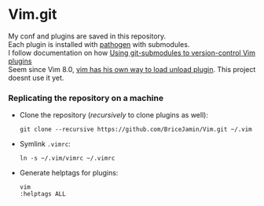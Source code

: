# Vim.git
My conf and plugins are saved in this repository.\
Each plugin is installed with [pathogen](https://github.com/tpope/vim-pathogen) with submodules.\
I follow documentation on how [Using git-submodules to version-control Vim plugins](https://gist.githubusercontent.com/manasthakur/d4dc9a610884c60d944a4dd97f0b3560/raw/46d2a8015fbd4f8d383773f35e5dbf4158977608/submodules.md)\
Seem since Vim 8.0, [vim has his own way to load unload plugin](https://gist.github.com/manasthakur/ab4cf8d32a28ea38271ac0d07373bb53#lazy-loading-plugins-using-vim-8-packages). This project doesnt use it yet.

### Replicating the repository on a machine
- Clone the repository (_recursively_ to clone plugins as well):
    ```
    git clone --recursive https://github.com/BriceJamin/Vim.git ~/.vim
    ```
    
- Symlink `.vimrc`:
    ```
    ln -s ~/.vim/vimrc ~/.vimrc
    ```
    
- Generate helptags for plugins:
    ```
    vim
    :helptags ALL
    ```
